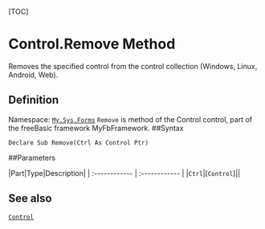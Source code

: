 [TOC]
# Control.Remove Method
Removes the specified control from the control collection (Windows, Linux, Android, Web).
## Definition
Namespace: [`My.Sys.Forms`](My.Sys.Forms.md)
`Remove` is method of the Control control, part of the freeBasic framework MyFbFramework.
##Syntax
```freeBasic
Declare Sub Remove(Ctrl As Control Ptr)
```

##Parameters

|Part|Type|Description|
| :------------ | :------------ |
|`Ctrl`|[`Control`]||
## See also
[`Control`](Control.md)
